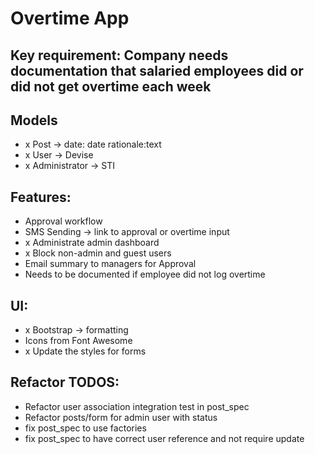 # Overtime App

## Key requirement: Company needs documentation that salaried employees did or did not get overtime each week

## Models
- x Post -> date: date rationale:text
- x User -> Devise
- x Administrator -> STI

## Features:
- Approval workflow
- SMS Sending -> link to approval or overtime input
- x Administrate admin dashboard
- x Block non-admin and guest users
- Email summary to managers for Approval
- Needs to be documented if employee did not log overtime

## UI:
- x Bootstrap -> formatting
- Icons from Font Awesome
- x Update the styles for forms

## Refactor TODOS:
- Refactor user association integration test in post_spec
- Refactor posts/form for admin user with status
- fix post_spec to use factories
- fix post_spec to have correct user reference and not require update 
